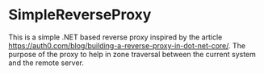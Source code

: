 # SimpleReverseProxy

This is a simple .NET based reverse proxy inspired by the article https://auth0.com/blog/building-a-reverse-proxy-in-dot-net-core/. 
The purpose of the proxy to help in zone traversal between the current system and the remote server.
